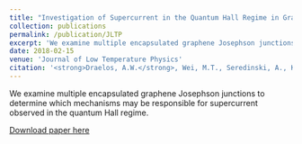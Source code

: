 ```yaml
---
title: "Investigation of Supercurrent in the Quantum Hall Regime in Graphene Josephson Junctions"
collection: publications
permalink: /publication/JLTP
excerpt: 'We examine multiple encapsulated graphene Josephson junctions to determine which mechanisms may be responsible for supercurrent observed in the quantum Hall regime.'
date: 2018-02-15
venue: 'Journal of Low Temperature Physics'
citation: '<strong>Draelos, A.W.</strong>, Wei, M.T., Seredinski, A., Ke, C.T., Mehta, Y., Chamberlain, R., Watanabe, K., Taniguchi, T., Yamamoto, M., Tarucha, S., Borzenets, I.V., Amet, F., Finkelstein, G. (2018). "Investigation of supercurrent in the quantum Hall regime in graphene Josephson junctions." J. Low Temp. Phys. 191(5-6), pp. 288-300.'
---
```

We examine multiple encapsulated graphene Josephson junctions to determine which mechanisms may be responsible for supercurrent observed in the quantum Hall regime.

[Download paper here](https://link.springer.com/article/10.1007/s10909-018-1872-9)
